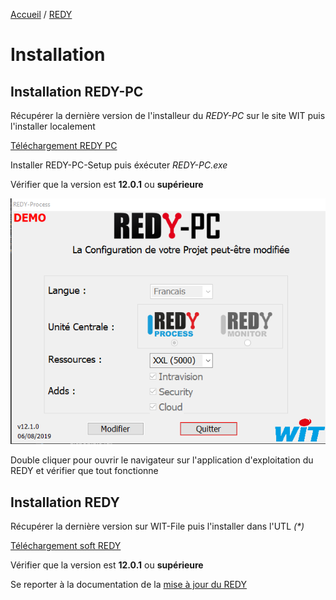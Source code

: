 [Accueil](../) / [REDY](index.md)

# Installation

## Installation REDY-PC

Récupérer la dernière version de l'installeur du *REDY-PC* sur le site WIT puis l'installer localement

[Téléchargement REDY PC](https://www.wit.fr/telechargement-par-produits/download-info/redy-pc-logiciel/)

Installer REDY-PC-Setup puis éxécuter *REDY-PC.exe*

Vérifier que la version est **12.0.1** ou **supérieure**

![REDY PC](../assets/redyPCexe.png)

Double cliquer pour ouvrir le navigateur sur l'application d'exploitation du REDY et vérifier que tout fonctionne

## Installation REDY

Récupérer la dernière version sur WIT-File puis l'installer dans l'UTL _(*)_

[Téléchargement soft REDY](https://www.wit.fr/telechargement-par-produits/download-tag/redy,logiciel/)

Vérifier que la version est **12.0.1** ou **supérieure**

Se reporter à la documentation de la [mise à jour du REDY](https://www.wit.fr/telechargement-par-produits/download-info/faq-70-mise-a-jour-dun-redy/)